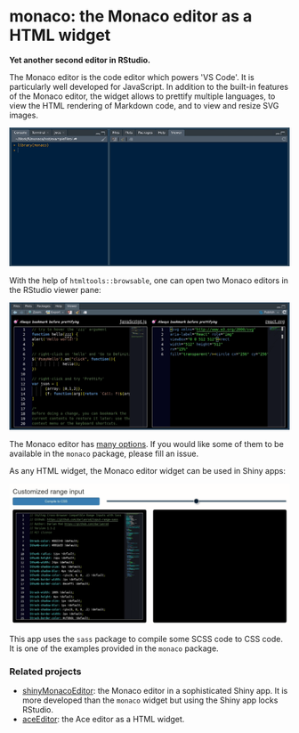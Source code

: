 # monaco: the Monaco editor as a HTML widget

**Yet another second editor in RStudio.** 

The Monaco editor is the code editor which powers 'VS Code'. It is particularly
well developed for JavaScript. In addition to the built-in features of the 
Monaco editor, the widget allows to prettify multiple languages, to view the 
HTML rendering of Markdown code, and to view and resize SVG images.

![](https://raw.githubusercontent.com/stla/monaco/main/inst/screenshots/monacoJS.gif)

With the help of `htmltools::browsable`, one can open two Monaco editors in the 
RStudio viewer pane:

![](https://raw.githubusercontent.com/stla/monaco/main/inst/screenshots/monacoBrowsable.gif)

The Monaco editor has [many options](https://microsoft.github.io/monaco-editor/api/interfaces/monaco.editor.ieditoroptions.html). 
If you would like some of them to be available in the `monaco` package, please 
fill an issue.

As any HTML widget, the Monaco editor widget can be used in Shiny apps:

![](https://raw.githubusercontent.com/stla/monaco/main/inst/screenshots/customRangeInput.gif)

This app uses the `sass` package to compile some SCSS code to CSS code. It is 
one of the examples provided in the `monaco` package.


### Related projects

- [shinyMonacoEditor](https://github.com/stla/shinyMonacoEditor): the Monaco 
editor in a sophisticated Shiny app. It is more developed than the `monaco` 
widget but using the Shiny app locks RStudio.
- [aceEditor](https://github.com/stla/aceEditor): the Ace editor as a HTML 
widget. 
